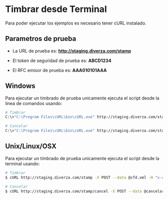 # Timbrar desde Terminal

Para poder ejecutar los ejemplos es necesario tener cURL instalado.

## Parametros de prueba

- La URL de prueba es: **http://staging.diverza.com/stamp**

- El token de seguridad de prueba es: **ABCD1234**

- El RFC emisor de prueba es: **AAA010101AAA**

## Windows
Para ejecutar un timbrado de prueba unicamente ejecuta el script desde la linea de comandos usando:

```sh
# Timbrar
C:\>"C:\Program Files\cURL\bin\cURL.exe" http://staging.diverza.com/stamp -X POST --data @cfd.xml -H "x-auth-token: ABCD1234" -i

# Cancelar
C:\>"C:\Program Files\cURL\bin\cURL.exe" http://staging.diverza.com/stamp/cancel -X POST --data @cancelar.xml -H "x-auth-token: ABCD1234" -i
```

## Unix/Linux/OSX
Para ejecutar un timbrado de prueba unicamente ejecuta el script desde la terminal usando:

```sh
# Timbrar
$ cURL http://staging.diverza.com/stamp -X POST --data @cfd.xml -H "x-auth-token: ABCD1234" -i

# Cancelar
$ cURL http://staging.diverza.com/stamp/cancel -X POST --data @cancelar.xml -H "x-auth-token: ABCD1234" -i
```